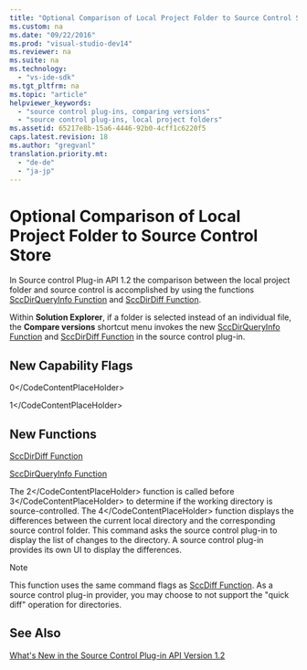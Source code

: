 ```yaml
---
title: "Optional Comparison of Local Project Folder to Source Control Store"
ms.custom: na
ms.date: "09/22/2016"
ms.prod: "visual-studio-dev14"
ms.reviewer: na
ms.suite: na
ms.technology: 
  - "vs-ide-sdk"
ms.tgt_pltfrm: na
ms.topic: "article"
helpviewer_keywords: 
  - "source control plug-ins, comparing versions"
  - "source control plug-ins, local project folders"
ms.assetid: 65217e8b-15a6-4446-92b0-4cff1c6220f5
caps.latest.revision: 18
ms.author: "gregvanl"
translation.priority.mt: 
  - "de-de"
  - "ja-jp"
---
```

# Optional Comparison of Local Project Folder to Source Control Store
In Source control Plug-in API 1.2 the comparison between the local project folder and source control is accomplished by using the functions [SccDirQueryInfo Function](../vs140/sccdirqueryinfo-function.md) and [SccDirDiff Function](../vs140/sccdirdiff-function.md).  
  
 Within **Solution Explorer**, if a folder is selected instead of an individual file, the **Compare versions** shortcut menu invokes the new [SccDirQueryInfo Function](../vs140/sccdirqueryinfo-function.md) and [SccDirDiff Function](../vs140/sccdirdiff-function.md) in the source control plug-in.  
  
## New Capability Flags  
 <CodeContentPlaceHolder>0\</CodeContentPlaceHolder>  
  
 <CodeContentPlaceHolder>1\</CodeContentPlaceHolder>  
  
## New Functions  
 [SccDirDiff Function](../vs140/sccdirdiff-function.md)  
  
 [SccDirQueryInfo Function](../vs140/sccdirqueryinfo-function.md)  
  
 The <CodeContentPlaceHolder>2\</CodeContentPlaceHolder> function is called before <CodeContentPlaceHolder>3\</CodeContentPlaceHolder> to determine if the working directory is source-controlled. The <CodeContentPlaceHolder>4\</CodeContentPlaceHolder> function displays the differences between the current local directory and the corresponding source control folder. This command asks the source control plug-in to display the list of changes to the directory. A source control plug-in provides its own UI to display the differences.  
  
> [!NOTE]
>  This function uses the same command flags as [SccDiff Function](../vs140/sccdiff-function.md). As a source control plug-in provider, you may choose to not support the "quick diff" operation for directories.  
  
## See Also  
 [What's New in the Source Control Plug-in API Version 1.2](../vs140/what-s-new-in-the-source-control-plug-in-api-version-1.2.md)